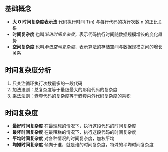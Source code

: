 ## 基础概念

- **大 O 时间复杂度表示法** 代码执行时间 T(n) 与每行代码的执行次数 n 的正比关系
- **时间复杂度** 也叫*渐进时间复杂度*，表示代码执行时间随数据规模增长的变化趋势
- **空间复杂度** 也叫*渐进空间复杂度*，表示算法的存储空间与数据规模之间的增长关系


## 时间复杂度分析
1. 只关注循环执行次数最多的一段代码
2. 加法法则：总复杂度等于量级最大的那段代码的复杂度
3. 乘法法则：嵌套代码的复杂度等于嵌套内外代码复杂度的乘积

## 时间复杂度
- **最好时间复杂度** 在最理想的情况下，执行这段代码的时间复杂度
- **最坏时间复杂度** 在最糟糕的情况下，执行这段代码的时间复杂度
- **平均时间复杂度** 对各种情况的时间复杂度，加权平均
- **均摊时间复杂度** 倾向于谁，就是谁的时间复杂度，特殊的平均时间复杂度